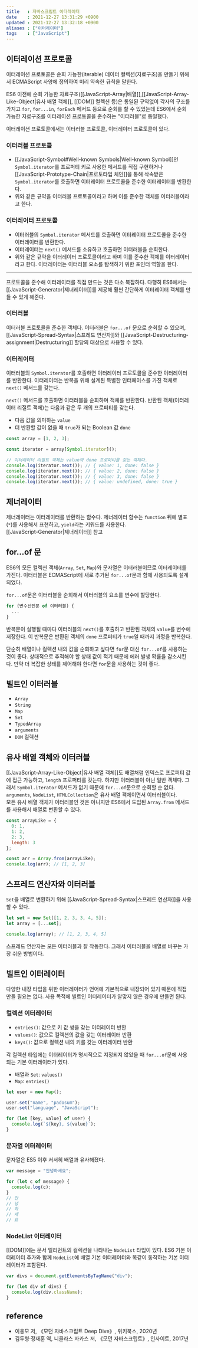 ```yaml
---
title   : 자바스크립트 이터레이터 
date    : 2021-12-27 13:31:29 +0900
updated : 2021-12-27 13:32:18 +0900
aliases : ["이터레이터"]
tags    : ["JavaScript"] 
---
```


## 이터레이션 프로토콜 
이터레이션 프로토콜은 순회 가능한(iterable) 데이터 컬렉션(자료구조)을 만들기 위해서 ECMAScript 사양에 정의하여 미리 약속한 규칙을 말한다.

ES6 이전에 순회 가능한 자료구조([[JavaScript-Array|배열]],[[JavaScript-Array-Like-Object|유사 배열 객체]], [[DOM]] 컬렉션 등)은 통일된 규약없이 각자의 구조를 가지고 `for`, `for...in`, `forEach` 메서드 등으로 순회를 할 수 있었는데 ES6에서 순회 가능한 자료구조를 이터레이션 프로토콜을 준수하는 "이터러블"로 통일했다.  

이터레이션 프로토콜에서는 이터러블 프로토콜, 이터레이터 프로토콜이 있다.
### 이터러블 프로토콜
- [[JavaScript-Symbol#Well-known Symbols|Well-known Symbol]]인 `Symbol.iterator`를 프로퍼티 키로 사용한 메서드를 직접 구현하거나 [[JavaScript-Prototype-Chain|프로토타입 체인]]을 통해 삭속받은 `Symbol.iterator`를 호출하면 이터레이터 프로토콜을 준수한 이터레이터를 반환한다. 
- 위와 같은 규약을 이터러블 프로토콜이라고 하며 이를 준수한 객체를 이터러블이라고 한다.  

### 이터레이터 프로토콜 
- 이터러블의 `Symbol.iterator` 메서드를 호출하면 이터레이터 프로토콜을 준수한 이터레이터를 반환한다. 
- 이터레이터는 `next()` 메서드를 소유하고 호출하면 이터러블을 순회한다. 
- 위와 같은 규약을 이터레이터 프로토콜이라고 하며 이를 준수한 객체를 이터레이터라고 한다. 이터레이터는 이터러블 요소를 탐색하기 위한 포인터 역할을 한다. 

---
프로토콜을 준수해 이터레이터를 직접 만드는 것은 다소 복잡하다. 다행히 ES6에서는 [[JavaScript-Generator|제너레이터]]를 제공해 훨씬 간단하게 이터레이터 객체를 만들 수 있게 해준다.

### 이터러블
이터러블 프로토콜을 준수한 객체다. 이터러블은 `for...of` 문으로 순회할 수 있으며, [[JavaScript-Spread-Syntax|스프레드 연산자]]와 [[JavaScript-Destructuring-assignment|Destructuring]] 할당의 대상으로 사용할 수 있다.

### 이터레이터 
이터러블의 `Symbol.iterator`를 호출하면 이터레이터 프로토콜을 준수한 이터레이터를 반환한다. 이터레이터는 반복을 위해 설계된 특별한 인터페이스를 가진 객체로 `next()` 메서드를 갖는다. 

`next()` 메서드를 호출하면 이터러블을 순회하며 객체를 반환한다. 반환된 객체(이터레이터 리절트 객체)는 다음과 같은 두 개의 프로퍼티를 갖는다.
- 다음 값을 의미하는 `value`
- 더 반환할 값이 없을 때 `true`가 되는 Boolean 값 `done`

```javascript
const array = [1, 2, 3];

const iterator = array[Symbol.iterator]();

// 이터레이터 리절트 객체는 value와 done 프로퍼티를 갖는 객체다.
console.log(iterator.next()); // { value: 1, done: false }
console.log(iterator.next()); // { value: 2, done: false }
console.log(iterator.next()); // { value: 3, done: false }
console.log(iterator.next()); // { value: undefined, done: true }
```

## 제너레이터 
제너레이터는 이터레이터를 반환하는 함수다. 제너레이터 함수는 `function` 뒤에 별표(`*`)를 사용해서 표현하고, `yield`라는 키워드를 사용한다.  
[[JavaScript-Generator|제너레이터]] 참고

## for...of 문
ES6의 모든 컬렉션 객체(`Array`, `Set`, `Map`)와 문자열은 이터러블이므로 이터레이터를 가진다. 
이터러블은 ECMAScript에 새로 추가된 `for...of`문과 함께 사용되도록 설계되었다.  

`for...of`문은 이터러블을 순회해서 이터러블의 요소를 변수에 할당한다.
```javascript
for (변수선언문 of 이터러블) {
  ...
}
```
반복문이 실행될 때마다 이터러블의 `next()`를 호출하고 반환된 객체의 `value`를 변수에 저장한다. 이 반복문은 반환된 객체의 `done` 프로퍼티가 `true`일 때까지 과정을 반복한다. 

단순히 배열이나 컬렉션 내의 값을 순회하고 싶다면 `for`문 대신 `for...of`를 사용하는 것이 좋다. 상대적으로 추적해야 할 상태 값이 적기 때문에 에러 발생 확률을 감소시킨다. 만약 더 복잡한 상태를 제어해야 한다면 `for`문을 사용하는 것이 좋다.  

## 빌트인 이터러블 
- `Array`
- `String`
- `Map`
- `Set`
- `TypedArray`
- `arguments`
- `DOM` 컬렉션 

## 유사 배열 객체와 이터러블 
[[JavaScript-Array-Like-Object|유사 배열 객체]]도 배열처럼 인덱스로 프로퍼티 값에 접근 가능하고, `length` 프로퍼티를 갖는다. 하지만 이터러블이 아닌 일반 객체다. 그래서 `Symbol.iterator` 메서드가 없기 때문에 `for...of`문으로 순회할 순 없다.   
`arguments`, `NodeList`, `HTMLCollection`은 유사 배열 객체이면서 이터러블이다.  
모든 유사 배열 객체가 이터러블인 것은 아니지만 ES6에서 도입된 `Array.from` 메서드를 사용해서 배열로 변환할 수 있다.
  
```javascript
const arrayLike = {
  0: 1,
  1: 2,
  2: 3,
  length: 3
};

const arr = Array.from(arrayLike);
console.log(arr); // [1, 2, 3]
```

## 스프레드 연산자와 이터러블 
`Set`을 배열로 변환하기 위해 [[JavaScript-Spread-Syntax|스프레드 연산자]]을 사용할 수 있다.
  
```javascript
let set = new Set([1, 2, 3, 3, 4, 5]);
let array = [...set];

console.log(array); // [1, 2, 3, 4, 5]
```

스프레드 연산자는 모든 이터러블과 잘 작동한다. 그래서 이터러블을 배열로 바꾸는 가장 쉬운 방법이다.  

## 빌트인 이터레이터
다양한 내장 타입을 위한 이터레이터가 언어에 기본적으로 내장되어 있기 때문에 직접 만들 필요는 없다. 사용 목적에 빌트인 이터레이터가 알맞지 않은 경우에 만들면 된다. 

### 컬렉션 이터레이터 
- `entries()`: 값으로 키 값 쌍을 갖는 이터레이터 반환
- `values()`: 값으로 컬렉션의 값을 갖는 이터레이터 반환
- `keys()`: 값으로 컬렉션 내의 키를 갖는 이터레이터 반환

각 컬렉션 타입에는 이터레이터가 명시적으로 지정되지 않았을 때 `for...of`문에 사용되는 기본 이터레이터가 있다.  
- 배열과 `Set`: `values()`
- `Map`: `entries()`

```javascript
let user = new Map();

user.set("name", "padosum");
user.set("language", "JavaScript");

for (let [key, value] of user) {
  console.log(`${key}, ${value}`);
}
```

### 문자열 이터레이터
문자열은 ES5 이후 서서히 배열과 유사해졌다.
```javascript
var message = "안녕하세요";

for (let c of message) {
  console.log(c);
}
// 안
// 녕
// 하
// 세
// 요
```

### NodeList 이터레이터
[[DOM]]에는 문서 엘리먼트의 컬렉션을 나타내는 `NodeList` 타입이 있다. 
ES6 기본 이터레이터 추가와 함께 `NodeList`에 배열 기본 이터레이터와 똑같이 동작하는 기본 이터레이터가 포함된다.  
```javascript
var divs = document.getElementsByTagName("div");

for (let div of divs) {
  console.log(div.className);
}
```

## reference
- 이웅모 저, 《모던 자바스크립트 Deep Dive》, 위키북스, 2020년
- 김두형·정재훈 역, 니콜라스 자카스 저, 《모던 자바스크립트》, 인사이트, 2017년
